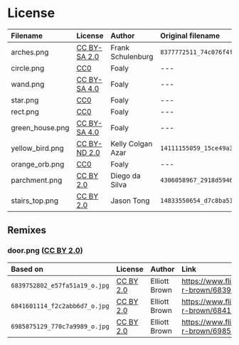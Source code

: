 License
=======

| Filename        | License                   | Author            | Original filename              | Link                                                        |
|:----------------|:--------------------------|:------------------|:-------------------------------|:------------------------------------------------------------|
| arches.png      | [CC BY-SA 2.0][by-sa-2.0] | Frank Schulenburg | `8377772511_74c076f4f4_o.jpg`  | https://www.flickr.com/photos/frank_schulenburg/8377772511/ |
| circle.png      | [CC0][cc0]                | Foaly             | ---                            | Image was created for this game                             |
| wand.png        | [CC BY-SA 4.0][by-sa-4.0] | Foaly             | ---                            | Image was created for this game                             |
| star.png        | [CC0][cc0]                | Foaly             | ---                            | Image was created for this game                             |
| rect.png        | [CC0][cc0]                | Foaly             | ---                            | Image was created for this game                             |
| green_house.png | [CC BY-SA 4.0][by-sa-4.0] | Foaly             | ---                            | Image was created for this game                             |
| yellow_bird.png | [CC BY-ND 2.0][by-nd-2.0] | Kelly Colgan Azar | `14111155059_15ce49a311_o.jpg` | https://www.flickr.com/photos/puttefin/14111155059/         |
| orange_orb.png  | [CC0][cc0]                | Foaly             | ---                            | Image was created for this game                             |
| parchment.png   | [CC BY 2.0][by-2.0]       | Diego da Silva    | `4306058967_2918d59463_o.jpg`  | https://www.flickr.com/photos/natura_pagana/4306058967/     |
| stairs_top.png  | [CC BY 2.0][by-2.0]       | Jason Tong        | `14833550654_d7c8ba5157_o.jpg` | https://www.flickr.com/photos/sidneiensis/14833550654/      |



Remixes
-------

### door.png ([CC BY 2.0][by-2.0])

| Based on                      | License             | Author        | Link                                                  |
|:------------------------------|:--------------------|:--------------|:------------------------------------------------------|
| `6839752802_e57fa51a19_o.jpg` | [CC BY 2.0][by-2.0] | Elliott Brown | https://www.flickr.com/photos/ell-r-brown/6839752802/ |
| `6841601114_f2c2abb6d7_o.jpg` | [CC BY 2.0][by-2.0] | Elliott Brown | https://www.flickr.com/photos/ell-r-brown/6841601114/ |
| `6985875129_770c7a9989_o.jpg` | [CC BY 2.0][by-2.0] | Elliott Brown | https://www.flickr.com/photos/ell-r-brown/6985875129/ |



[by-sa-2.0]: https://creativecommons.org/licenses/by-sa/2.0/
[cc0]: https://creativecommons.org/publicdomain/zero/1.0/
[by-2.0]: https://creativecommons.org/licenses/by/2.0/
[by-sa-4.0]: https://creativecommons.org/licenses/by-sa/4.0/
[by-nd-2.0]: https://creativecommons.org/licenses/by-nd/2.0/
